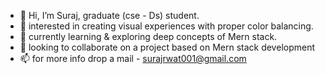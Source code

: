 - 👋 Hi, I’m Suraj, graduate (cse - Ds) student.
- 👀 interested in creating visual experiences with proper color balancing.
- 🌱 currently learning & exploring deep concepts of Mern stack.
- 💞️ looking to collaborate on a project based on Mern stack development
- 📫 for more info drop a mail - surajrwat001@gmail.com


<!---
Suraj6260/Suraj6260 is a ✨ special ✨ repository because its `README.md` (this file) appears on your GitHub profile.
You can click the Preview link to take a look at your changes.
--->
